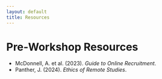 ```yaml
---
layout: default
title: Resources
---
```


# Pre-Workshop Resources

- McDonnell, A. et al. (2023). *Guide to Online Recruitment*.
- Panther, J. (2024). *Ethics of Remote Studies*.
